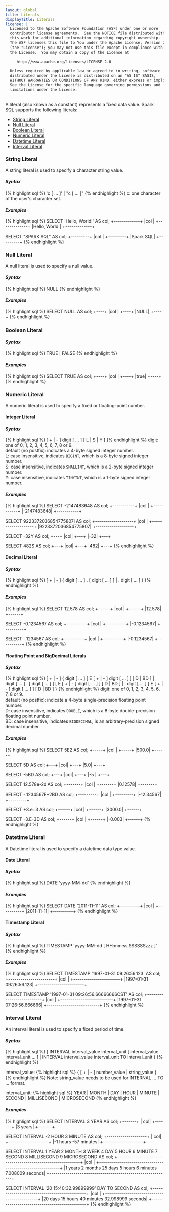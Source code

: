 ```yaml
---
layout: global
title: Literals
displayTitle: Literals
license: |
  Licensed to the Apache Software Foundation (ASF) under one or more
  contributor license agreements.  See the NOTICE file distributed with
  this work for additional information regarding copyright ownership.
  The ASF licenses this file to You under the Apache License, Version 2.0
  (the "License"); you may not use this file except in compliance with
  the License.  You may obtain a copy of the License at
 
     http://www.apache.org/licenses/LICENSE-2.0
 
  Unless required by applicable law or agreed to in writing, software
  distributed under the License is distributed on an "AS IS" BASIS,
  WITHOUT WARRANTIES OR CONDITIONS OF ANY KIND, either express or implied.
  See the License for the specific language governing permissions and
  limitations under the License.
---
```


A literal (also known as a constant) represents a fixed data value. Spark SQL supports the following literals:

 * [String Literal](#string-literal)
 * [Null Literal](#null-literal)
 * [Boolean Literal](#boolean-literal)
 * [Numeric Literal](#numeric-literal)
 * [Datetime Literal](#datetime-literal)
 * [Interval Literal](#interval-literal)

### String Literal

A string literal is used to specify a character string value.

#### <em>Syntax</em>

{% highlight sql %}
'c [ ... ]' | "c [ ... ]"
{% endhighlight %}
c: one character of the user's character set.

#### <em>Examples</em>

{% highlight sql %}
SELECT 'Hello, World!' AS col;
  +-------------+
  |col          |
  +-------------+
  |Hello, World!|
  +-------------+

SELECT "SPARK SQL" AS col;
  +---------+
  |col      |
  +---------+
  |Spark SQL|
  +---------+
{% endhighlight %}

### Null Literal

A null literal is used to specify a null value.

#### <em>Syntax</em>

{% highlight sql %}
NULL
{% endhighlight %}

#### <em>Examples</em>

{% highlight sql %}
SELECT NULL AS col;
  +----+
  |col |
  +----+
  |NULL|
  +----+
{% endhighlight %}

### Boolean Literal

#### <em>Syntax</em>

{% highlight sql %}
TRUE | FALSE
{% endhighlight %}

#### <em>Examples</em>

{% highlight sql %}
SELECT TRUE AS col;
  +----+
  |col |
  +----+
  |true|
  +----+
{% endhighlight %}

### Numeric Literal

A numeric literal is used to specify a fixed or floating-point number.

#### Integer Literal

#### <em>Syntax</em>

{% highlight sql %}
[ + | - ] digit [ ... ] [ L | S | Y ]
{% endhighlight %}
digit: one of 0, 1, 2, 3, 4, 5, 6, 7, 8 or 9. <br>
default (no postfix): indicates a 4-byte signed integer number.<br>
L: case insensitive, indicates <code>BIGINT</code>, which is a 8-byte signed integer number.<br>
S: case insensitive, indicates <code>SMALLINT</code>, which is a 2-byte signed integer number.<br>
Y: case insensitive, indicates <code>TINYINT</code>, which is a 1-byte signed integer number.<br>
#### <em>Examples</em>

{% highlight sql %}
SELECT -2147483648 AS col;
  +-----------+
  |col        |
  +-----------+
  |-2147483648|
  +-----------+

SELECT 9223372036854775807l AS col;
  +-------------------+
  |col                |
  +-------------------+
  |9223372036854775807|
  +-------------------+

SELECT -32Y AS col;
  +---+
  |col|
  +---+
  |-32|
  +---+

SELECT 482S AS col;
  +---+
  |col|
  +---+
  |482|
  +---+
{% endhighlight %}

#### Decimal Literal

#### <em>Syntax</em>

{% highlight sql %}
 [ + | - ] { digit [ ... ] . [ digit [ ... ] ] | . digit [ ... ] }
{% endhighlight %}

#### <em>Examples</em>

{% highlight sql %}
SELECT 12.578 AS col;
  +------+
  |col   |
  +------+
  |12.578|
  +------+

SELECT -0.1234567 AS col;
  +----------+
  |col       |
  +----------+
  |-0.1234567|
  +----------+

SELECT -.1234567 AS col;
  +----------+
  |col       |
  +----------+
  |-0.1234567|
  +----------+
{% endhighlight %}

#### Floating Point and BigDecimal Literals

#### <em>Syntax</em>

{% highlight sql %}
 [ + | - ] { digit [ ... ] [ E [ + | - ] digit [ ... ] ] [ D | BD ]
             | digit [ ... ] . [ digit [ ... ] ] [ E [ + | - ] digit [ ... ] ] [ D | BD ]
             | . digit [ ... ] [ E [ + | - ] digit [ ... ] ] [ D | BD ] }
{% endhighlight %}
digit: one of 0, 1, 2, 3, 4, 5, 6, 7, 8 or 9. <br>
default (no postfix): indicate a 4-byte single-precision floating point number.<br>
D: case insensitive, indicates <code>DOUBLE</code>, which is a 8-byte double-precision floating point number.<br>
BD: case insensitive, indicates <code>BIGDECIMAL</code>, is an arbitrary-precision signed decimal number.<br>
#### <em>Examples</em>

{% highlight sql %}
SELECT 5E2 AS col;
  +-----+
  |col  |
  +-----+
  |500.0|
  +-----+

SELECT 5D AS col;
  +---+
  |col|
  +---+
  |5.0|
  +---+

SELECT -5BD AS col;
  +---+
  |col|
  +---+
  |-5 |
  +---+

SELECT 12.578e-2d AS col;
  +-------+
  |col    |
  +-------+
  |0.12578|
  +-------+

SELECT -.1234567E+2BD AS col;
  +---------+
  |col      |
  +---------+
  |-12.34567|
  +---------+

SELECT +3.e+3 AS col;
  +------+
  |col   |
  +------+
  |3000.0|
  +------+

SELECT -3.E-3D AS col;
  +------+
  |col   |
  +------+
  |-0.003|
  +------+
{% endhighlight %}

### Datetime Literal

A Datetime literal is used to specify a datetime data type value.

#### Date Literal

#### <em>Syntax</em>

{% highlight sql %}
DATE 'yyyy-MM-dd'
{% endhighlight %}

#### <em>Examples</em>

{% highlight sql %}
SELECT DATE '2011-11-11' AS col;
  +----------+
  |col       |
  +----------+
  |2011-11-11|
  +----------+
{% endhighlight %}

#### Timestamp Literal

#### <em>Syntax</em>

{% highlight sql %}
TIMESTAMP 'yyyy-MM-dd [ HH:mm:ss.SSSSSSzzz ]'
{% endhighlight %}

#### <em>Examples</em>

{% highlight sql %}
SELECT TIMESTAMP '1997-01-31 09:26:56.123' AS col;
  +-----------------------+
  |col                    |
  +-----------------------+
  |1997-01-31 09:26:56.123|
  +-----------------------+

SELECT TIMESTAMP '1997-01-31 09:26:56.66666666CST' AS col;
  +--------------------------+
  |col                       |
  +--------------------------+
  |1997-01-31 07:26:56.666666|
  +--------------------------+
{% endhighlight %}

### Interval Literal

An interval literal is used to specify a fixed period of time.

#### <em>Syntax</em>
{% highlight sql %}
{ INTERVAL interval_value interval_unit [ interval_value interval_unit ... ]
  | INTERVAL interval_value interval_unit TO interval_unit }
{% endhighlight %}

interval_value:
{% highlight sql %}
{ [ + | - ] number_value | string_value }
{% endhighlight %}
Note: string_value needs to be used for INTERNAL ... TO ... format.

interval_unit:
{% highlight sql %}
YEAR | MONTH | DAY | HOUR | MINUTE | SECOND | MILLISECOND | MICROSECOND
{% endhighlight %}

#### <em>Examples</em>

{% highlight sql %}
SELECT INTERVAL 3 YEAR AS col;
  +-------+
  |    col|
  +-------+
  |3 years|
  +-------+

SELECT INTERVAL -2 HOUR 3 MINUTE AS col;
  +--------------------+
  |                 col|
  +--------------------+
  |-1 hours -57 minutes|
  +--------------------+

SELECT INTERVAL 1 YEAR 2 MONTH 3 WEEK 4 DAY 5 HOUR 6 MINUTE 7 SECOND 8
    MILLISECOND 9 MICROSECOND AS col;
  +-----------------------------------------------------------+
  |col                                                        |
  +-----------------------------------------------------------+
  |1 years 2 months 25 days 5 hours 6 minutes 7.008009 seconds|
  +-----------------------------------------------------------+

SELECT INTERVAL '20 15:40:32.99899999' DAY TO SECOND AS col;
  +---------------------------------------------+
  |col                                          |
  +---------------------------------------------+
  |20 days 15 hours 40 minutes 32.998999 seconds|
  +---------------------------------------------+
{% endhighlight %}

